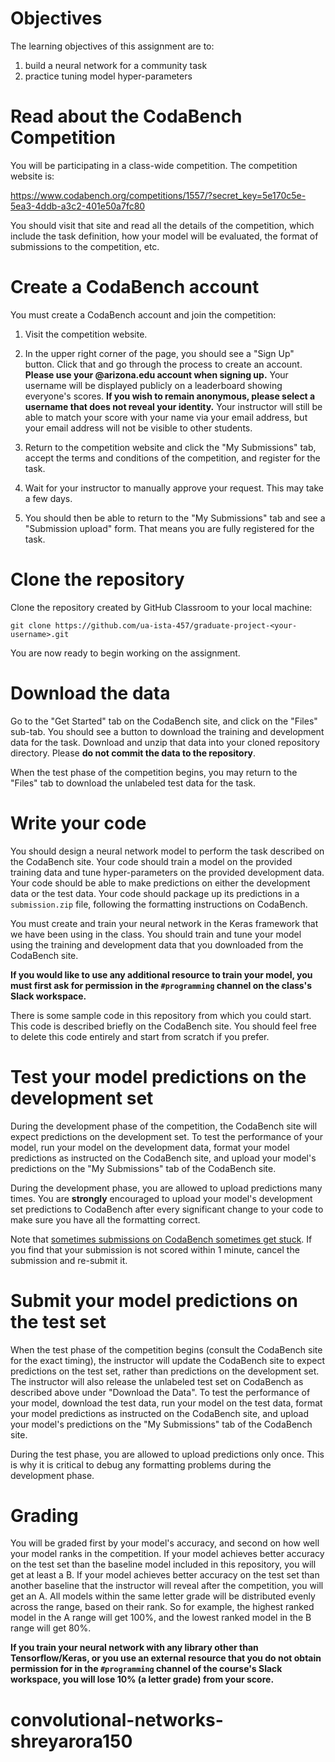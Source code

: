 # Objectives

The learning objectives of this assignment are to:
1. build a neural network for a community task 
2. practice tuning model hyper-parameters

# Read about the CodaBench Competition

You will be participating in a class-wide competition.
The competition website is:

https://www.codabench.org/competitions/1557/?secret_key=5e170c5e-5ea3-4ddb-a3c2-401e50a7fc80

You should visit that site and read all the details of the competition, which
include the task definition, how your model will be evaluated, the format of
submissions to the competition, etc.

# Create a CodaBench account

You must create a CodaBench account and join the competition:
1. Visit the competition website.

2. In the upper right corner of the page, you should see a "Sign Up" button.
Click that and go through the process to create an account.
**Please use your @arizona.edu account when signing up.**
Your username will be displayed publicly on a leaderboard showing everyone's
scores.
**If you wish to remain anonymous, please select a username that does not reveal
your identity.**
Your instructor will still be able to match your score with your name via your
email address, but your email address will not be visible to other students. 

3. Return to the competition website and click the "My Submissions" tab, accept
the terms and conditions of the competition, and register for the task.

4. Wait for your instructor to manually approve your request.
This may take a few days.

5. You should then be able to return to the "My Submissions" tab and see a
"Submission upload" form.
That means you are fully registered for the task.

# Clone the repository

Clone the repository created by GitHub Classroom to your local machine:
```
git clone https://github.com/ua-ista-457/graduate-project-<your-username>.git
```
You are now ready to begin working on the assignment.

# Download the data

Go to the "Get Started" tab on the CodaBench site, and click on the "Files"
sub-tab.
You should see a button to download the training and development data for the
task.
Download and unzip that data into your cloned repository directory.
Please **do not commit the data to the repository**.

When the test phase of the competition begins, you may return to the "Files"
tab to download the unlabeled test data for the task.

# Write your code

You should design a neural network model to perform the task described on the
CodaBench site.
Your code should train a model on the provided training data and tune
hyper-parameters on the provided development data.
Your code should be able to make predictions on either the development data
or the test data.
Your code should package up its predictions in a `submission.zip` file,
following the formatting instructions on CodaBench.

You must create and train your neural network in the Keras framework that we
have been using in the class.
You should train and tune your model using the training and development data
that you downloaded from the CodaBench site.

**If you would like to use any additional resource to train your model, you must
first ask for permission in the `#programming` channel on the class's Slack
workspace.**

There is some sample code in this repository from which you could start.
This code is described briefly on the CodaBench site.
You should feel free to delete this code entirely and start from scratch if
you prefer.

# Test your model predictions on the development set

During the development phase of the competition, the CodaBench site will expect
predictions on the development set.
To test the performance of your model, run your model on the development data,
format your model predictions as instructed on the CodaBench site, and upload
your model's predictions on the "My Submissions" tab of the CodaBench site.

During the development phase, you are allowed to upload predictions many times.
You are **strongly** encouraged to upload your model's development set
predictions to CodaBench after every significant change to your code to make
sure you have all the formatting correct.

Note that [sometimes submissions on CodaBench sometimes get stuck](https://github.com/codalab/codabench/issues/1184).
If you find that your submission is not scored within 1 minute, cancel the
submission and re-submit it.

# Submit your model predictions on the test set

When the test phase of the competition begins (consult the CodaBench site for
the exact timing), the instructor will update the CodaBench site to expect
predictions on the test set, rather than predictions on the development set.
The instructor will also release the unlabeled test set on CodaBench as
described above under "Download the Data".
To test the performance of your model, download the test data, run your model on
the test data, format your model predictions as instructed on the CodaBench
site, and upload your model's predictions on the "My Submissions" tab of the
CodaBench site.

During the test phase, you are allowed to upload predictions only once.
This is why it is critical to debug any formatting problems during the
development phase.
 
# Grading

You will be graded first by your model's accuracy, and second on how well your
model ranks in the competition.
If your model achieves better accuracy on the test set than the baseline model
included in this repository, you will get at least a B.
If your model achieves better accuracy on the test set than another baseline
that the instructor will reveal after the competition, you will get an A.
All models within the same letter grade will be distributed evenly across the
range, based on their rank.
So for example, the highest ranked model in the A range will get 100%, and the
lowest ranked model in the B range will get 80%.

**If you train your neural network with any library other than Tensorflow/Keras,
or you use an external resource that you do not obtain permission for in the
`#programming` channel of the course's Slack workspace, you will lose 10% (a
letter grade) from your score.**
# convolutional-networks-shreyarora150
